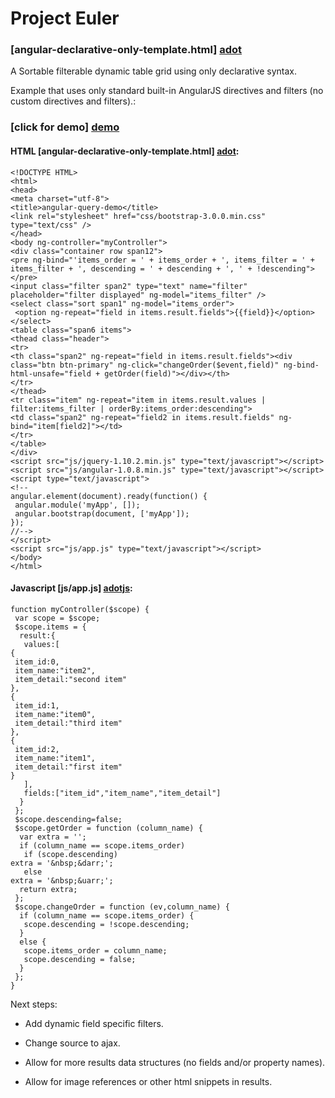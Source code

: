 # Project Euler #

### [angular-declarative-only-template.html] [adot] ###

A Sortable filterable dynamic table grid using only declarative syntax.

Example that uses only standard built-in AngularJS directives and filters (no custom directives and filters).:

### [click for demo] [demo] ###

#### HTML [angular-declarative-only-template.html] [adot]: ####

    <!DOCTYPE HTML>
    <html>
    <head>
    <meta charset="utf-8">
    <title>angular-query-demo</title>
    <link rel="stylesheet" href="css/bootstrap-3.0.0.min.css" type="text/css" />
    </head>
    <body ng-controller="myController">
    <div class="container row span12">
    <pre ng-bind="'items_order = ' + items_order + ', items_filter = ' + items_filter + ', descending = ' + descending + ', ' + !descending"></pre>
    <input class="filter span2" type="text" name="filter" placeholder="filter displayed" ng-model="items_filter" />
    <select class="sort span1" ng-model="items_order">
     <option ng-repeat="field in items.result.fields">{{field}}</option>
    </select>
    <table class="span6 items">
    <thead class="header">
    <tr>
    <th class="span2" ng-repeat="field in items.result.fields"><div class="btn btn-primary" ng-click="changeOrder($event,field)" ng-bind-html-unsafe="field + getOrder(field)"></div></th>
    </tr>
    </thead>
    <tr class="item" ng-repeat="item in items.result.values | filter:items_filter | orderBy:items_order:descending">
    <td class="span2" ng-repeat="field2 in items.result.fields" ng-bind="item[field2]"></td>
    </tr>
    </table>
    </div>
    <script src="js/jquery-1.10.2.min.js" type="text/javascript"></script>
    <script src="js/angular-1.0.8.min.js" type="text/javascript"></script>
    <script type="text/javascript">
    <!--
    angular.element(document).ready(function() {
     angular.module('myApp', []);
     angular.bootstrap(document, ['myApp']);
    });
    //-->
    </script>
    <script src="js/app.js" type="text/javascript"></script>
    </body>
    </html>

#### Javascript [js/app.js] [adotjs]: ####

    function myController($scope) {
     var scope = $scope;
     $scope.items = {
      result:{
       values:[
	{
	 item_id:0,
	 item_name:"item2",
	 item_detail:"second item"
	},
	{
	 item_id:1,
	 item_name:"item0",
	 item_detail:"third item"
	},
	{
	 item_id:2,
	 item_name:"item1",
	 item_detail:"first item"
	}
       ],
       fields:["item_id","item_name","item_detail"]
      }
     };
     $scope.descending=false;
     $scope.getOrder = function (column_name) {
      var extra = '';
      if (column_name == scope.items_order)
       if (scope.descending)
	extra = '&nbsp;&darr;';
       else
	extra = '&nbsp;&uarr;';
      return extra;
     };
     $scope.changeOrder = function (ev,column_name) {
      if (column_name == scope.items_order) {
       scope.descending = !scope.descending;
      }
      else {
       scope.items_order = column_name;
       scope.descending = false;
      }
     };
    }


Next steps:

*   Add dynamic field specific filters.

*   Change source to ajax.

*   Allow for more results data structures (no fields and/or property names).

*   Allow for image references or other html snippets in results.

[adot]:angular-declarative-only-template.html "Sortable and filterable dynamic grid using only declarative syntax"
[adotjs]:js/app.js "Support functions executed in scope and init of data sources and state variables in scope"
[demo]:http://dplenterprises.com/angular-templates/angular-declarative-only-template.html "live demo"
